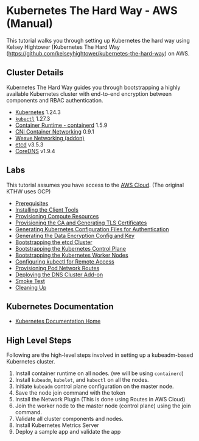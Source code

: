 # Kubernetes The Hard Way - AWS (Manual)
This tutorial walks you through setting up Kubernetes the hard way using Kelsey Hightower [Kubernetes The Hard Way (https://github.com/kelseyhightower/kubernetes-the-hard-way) on AWS.

## Cluster Details
Kubernetes The Hard Way guides you through bootstrapping a highly available Kubernetes cluster with end-to-end encryption between components and RBAC authentication.

* [Kubernetes](https://github.com/kubernetes/kubernetes) 1.24.3
* [`kubectl`](https://kubernetes.io/docs/tasks/tools/install-kubectl-macos/) 1.27.3
* [Container Runtime - containerd](https://github.com/containerd/containerd) 1.5.9
* [CNI Container Networking](https://github.com/containernetworking/cni) 0.9.1
* [Weave Networking (addon)](https://www.weave.works/docs/net/latest/kubernetes/kube-addon/)
* [etcd](https://github.com/coreos/etcd) v3.5.3
* [CoreDNS](https://github.com/coredns/coredns) v1.9.4

## Labs

This tutorial assumes you have access to the [AWS Cloud](https://aws.amazon.com/console/). (The original KTHW uses GCP)

* [Prerequisites](labs/01-prerequisites.md)
* [Installing the Client Tools](labs/02-client-tools.md)
* [Provisioning Compute Resources](labs/03-compute-resources.md)
* [Provisioning the CA and Generating TLS Certificates](labs/04-certificate-authority.md)
* [Generating Kubernetes Configuration Files for Authentication](labs/05-kubernetes-configuration-files.md)
* [Generating the Data Encryption Config and Key](labs/06-data-encryption-keys.md)
* [Bootstrapping the etcd Cluster](labs/07-bootstrapping-etcd.md)
* [Bootstrapping the Kubernetes Control Plane](labs/08-bootstrapping-kubernetes-controllers.md)
* [Bootstrapping the Kubernetes Worker Nodes](labs/09-bootstrapping-kubernetes-workers.md)
* [Configuring kubectl for Remote Access](labs/10-configuring-kubectl.md)
* [Provisioning Pod Network Routes](labs/11-pod-network-routes.md)
* [Deploying the DNS Cluster Add-on](labs/12-dns-addon.md)
* [Smoke Test](labs/13-smoke-test.md)
* [Cleaning Up](labs/14-cleanup.md)

## Kubernetes Documentation
* [Kubernetes Documentation Home](https://kubernetes.io/docs/home/)

## High Level Steps
Following are the high-level steps involved in setting up a kubeadm-based Kubernetes cluster.
1. Install container runtime on all nodes. (we will be using `containerd`)
2. Install `kubeadm`, `kubelet`, and `kubectl` on all the nodes.
3. Initiate `kubeadm` control plane configuration on the master node.
4. Save the node join command with the token
5. Install the Network Plugin (This is done using Routes in AWS Cloud)
6. Join the worker node to the master node (control plane) using the join command.
7. Validate all cluster components and nodes.
8. Install Kubernetes Metrics Server
9. Deploy a sample app and validate the app